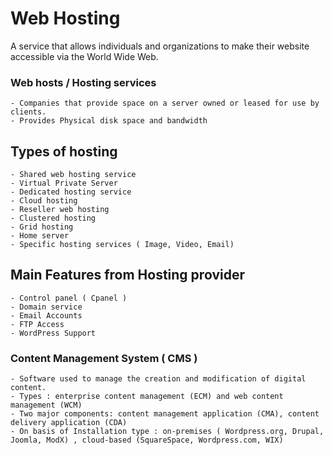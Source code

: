 # Web Hosting

 A service that allows individuals and organizations to make their website accessible via the World Wide Web.
 
 ### Web hosts / Hosting services
 	- Companies that provide space on a server owned or leased for use by clients.
 	- Provides Physical disk space and bandwidth
 	
 ## Types of hosting
 	- Shared web hosting service 
 	- Virtual Private Server
 	- Dedicated hosting service
 	- Cloud hosting
 	- Reseller web hosting
 	- Clustered hosting
 	- Grid hosting
 	- Home server
 	- Specific hosting services ( Image, Video, Email)
 	
 ## Main Features from Hosting provider
 	- Control panel ( Cpanel )
 	- Domain service
 	- Email Accounts
 	- FTP Access
 	- WordPress Support

 ### Content Management System ( CMS )
 	- Software used to manage the creation and modification of digital content. 
 	- Types : enterprise content management (ECM) and web content management (WCM)
 	- Two major components: content management application (CMA), content delivery application (CDA)
 	- On basis of Installation type : on-premises ( Wordpress.org, Drupal, Joomla, ModX) , cloud-based (SquareSpace, Wordpress.com, WIX)
 	
 					   
